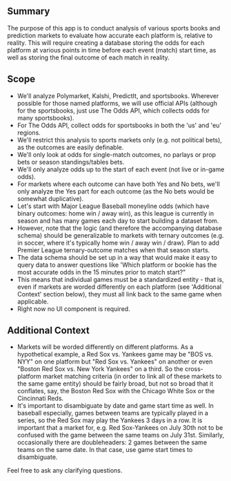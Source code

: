 ## Summary

The purpose of this app is to conduct analysis of various sports books and prediction markets to evaluate how accurate each platform is, relative to reality. This will require creating a database storing the odds for each platform at various points in time before each event (match) start time, as well as storing the final outcome of each match in reality.

## Scope

- We'll analyze Polymarket, Kalshi, PredictIt, and sportsbooks. Wherever possible for those named platforms, we will use official APIs (although for the sportsbooks, just use The Odds API, which collects odds for many sportsbooks).
- For The Odds API, collect odds for sportsbooks in both the 'us' and 'eu' regions.
- We'll restrict this analysis to sports markets only (e.g. not political bets), as the outcomes are easily definable.
- We'll only look at odds for single-match outcomes, no parlays or prop bets or season standings/tables bets.
- We'll only analyze odds up to the start of each event (not live or in-game odds). 
- For markets where each outcome can have both Yes and No bets, we'll only analyze the Yes part for each outcome (as the No bets would be somewhat duplicative).
- Let's start with Major League Baseball moneyline odds (which have binary outcomes: home win / away win), as this league is currently in season and has many games each day to start building a dataset from.
- However, note that the logic (and therefore the accompanying database schema) should be generalizable to markets with ternary outcomes (e.g. in soccer, where it's typically home win / away win / draw). Plan to add Premier League ternary-outcome matches when that season starts.
- The data schema should be set up in a way that would make it easy to query data to answer questions like 'Which platform or bookie has the most accurate odds in the 15 minutes prior to match start?"
- This means that individual games must be a standardized entity - that is, even if markets are worded differently on each platform (see 'Additional Context' section below), they must all link back to the same game when applicable. 
- Right now no UI component is required.

## Additional Context

- Markets will be worded differently on different platforms. As a hypothetical example, a Red Sox vs. Yankees game may be "BOS vs. NYY" on one platform but "Red Sox vs. Yankees" on another or even "Boston Red Sox vs. New York Yankees" on a third. So the cross-platform market matching criteria (in order to link all of these markets to the same game entity) should be fairly broad, but not so broad that it conflates, say, the Boston Red Sox with the Chicago White Sox or the Cincinnati Reds.
- It's important to disambiguate by date and game start time as well. In baseball especially, games between teams are typically played in a series, so the Red Sox may play the Yankees 3 days in a row. It is important that a market for, e.g. Red Sox-Yankees on July 30th not to be confused with the game between the same teams on July 31st. Similarly, occasionally there are doubleheaders: 2 games between the same teams on the same date. In that case, use game start times to disambiguate.

Feel free to ask any clarifying questions.